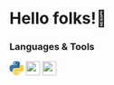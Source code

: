 # Hello folks!👋

### Languages & Tools 
<img src ="https://raw.githubusercontent.com/docker-library/docs/01c12653951b2fe592c1f93a13b4e289ada0e3a1/python/logo.png" width ="25" height ="25"> <img src ="https://www.freepnglogos.com/uploads/logo-mysql-png/logo-mysql-mysql-logo-png-images-are-download-crazypng-21.png" width ="25" height ="25"> <img src ="https://p.kindpng.com/picc/s/133-1335572_microsoft-excel-logo-png-transparent-png.png" width ="25" height ="25">
